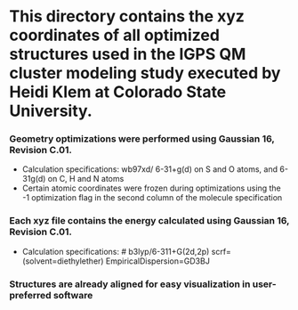 # This directory contains the xyz coordinates of all optimized structures used in the IGPS QM cluster modeling study executed by Heidi Klem at Colorado State University.

### Geometry optimizations were performed using Gaussian 16, Revision C.01. 
-  Calculation specifications: wb97xd/ 6-31+g(d) on S and O atoms, and 6-31g(d) on C, H and N atoms
-  Certain atomic coordinates were frozen during optimizations using the -1 optimization flag in the second column of the molecule specification

### Each xyz file contains the energy calculated using Gaussian 16, Revision C.01. 
- Calculation specifications: # b3lyp/6-311+G(2d,2p) scrf=(solvent=diethylether) EmpiricalDispersion=GD3BJ

### Structures are already aligned for easy visualization in user-preferred software
